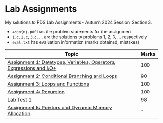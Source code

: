 # Lab Assignments

My solutions to PDS Lab Assignments - Autumn 2024 Session, Section 3.

- `Asgn{n}.pdf` has the problem statements for the assignment
- `1.c`, `2.c`, `3.c`, ... are the solutions to problems 1, 2, 3, ... respectively
- `eval.txt` has evaluation information (marks obtained, mistakes)

| Topic                                                                                                      | Marks |
| ---------------------------------------------------------------------------------------------------------- | ----- |
| [Assignment 1: Datatypes, Variables, Operators, Expressions and I/O+](./01-datatypes-variables-operators/) | 100   |
| [Assignment 2: Conditional Branching and Loops](./02-conditional-branching-loops/)                         | 90    |
| [Assignment 3: Loops and Functions](./03-loops-functions/)                                                 | 100   |
| [Assignment 4: Recursion](./04-recursion/)                                                                 | 100   |
| [Lab Test 1](./lab-test-01/)                                                                               | 98    |
| [Assignment 5: Pointers and Dynamic Memory Allocation](./05-pointers-and-dma/)                             | -     |
